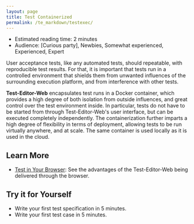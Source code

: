 ```yaml
---
layout: page
title: Test Containerized
permalink: /te_markdown/testexec/
---
```


* Estimated reading time: 2 minutes
* Audience: [Curious party], Newbies, Somewhat experienced, Experienced, Expert

User acceptance tests, like any automated tests, should repeatable, with reproducible test results. For that, it is important that tests run in a controlled environment that shields them from unwanted influences of the surrounding execution platform, and from interference with other tests.

**Test-Editor-Web** encapsulates test runs in a Docker container, which provides a high degree of both isolation from outside influences, and great control over the test environment inside. In particular, tests do not have to be started from through Test-Editor-Web's user interface, but can be executed completely independently. The containerization further imparts a high degree of flexibility in terms of deployment, allowing tests to be run virtually anywhere, and at scale. The same container is used locally as it is used in the cloud.

## Learn More

* [Test in Your Browser](/te_markdown/webui): See the advantages of the Test-Editor-Web being delivered through the browser.


## Try it for Yourself

* Write your first test specification in 5 minutes.
* Write your first test case in 5 minutes.
